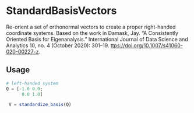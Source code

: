 # StandardBasisVectors

Re-orient a set of orthonormal vectors to create a proper right-handed coordinate systems. Based on the work in Damask, Jay. “A Consistently Oriented Basis for Eigenanalysis.” International Journal of Data Science and Analytics 10, no. 4 (October 2020): 301–19. [ttps://doi.org/10.1007/s41060-020-00227-z](https://doi.org/10.1007/s41060-020-00227-z).

## Usage

```julia
# left-handed system
Q = [-1.0 0.0;
      0.0 1.0]

 V = standardize_basis(Q)
```
